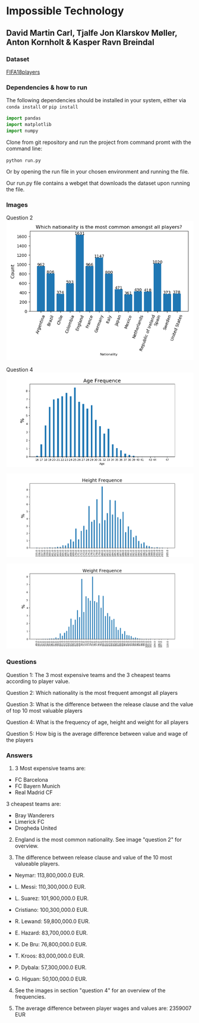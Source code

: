 ﻿# Impossible Technology

## David Martin Carl, Tjalfe Jon Klarskov Møller, Anton Kornholt & Kasper Ravn Breindal

### Dataset

[FIFA18players](https://raw.githubusercontent.com/INFINITE-KH/Python-Dataset/master/complete.csv)

### Dependencies & how to run

The following dependencies should be installed in your system, either via `conda install` or `pip install`

```python
import pandas
import matplotlib
import numpy
```

Clone from git repository and run the project from command promt with the command line:

`python run.py`

Or by opening the run file in your chosen environment and running the file.

Our run.py file contains a webget that downloads the dataset upon running the file. 

### Images

Question 2
![Question 2](img/Question_2.png)

Question 4
![Question 4: Age](img/Age_Frequence.png)

![Question 4: Height](img/Height_Frequence.png)

![Question 4: Weight](img/Weight_Frequence.png)

### Questions

Question 1: The 3 most expensive teams and the 3 cheapest teams according to player value.

Question 2: Which nationality is the most frequent amongst all players

Question 3: What is the difference between the release clause and the value of top 10 most valuable players

Question 4: What is the frequency of age, height and weight for all players

Question 5: How big is the average difference between value and wage of the players

### Answers

1. 3 Most expensive teams are: 
* FC Barcelona
* FC Bayern Munich
* Real Madrid CF

3 cheapest teams are: 
* Bray Wanderers
* Limerick FC
* Drogheda United

2. England is the most common nationality. See image "question 2" for overview.

3. The difference between release clause and value of the 10 most valueable players.

* Neymar:       113,800,000.0 EUR.

* L. Messi:     110,300,000.0 EUR.

* L. Suarez:    101,900,000.0 EUR.

* Cristiano:    100,300,000.0 EUR.

* R. Lewand:    59,800,000.0 EUR.

* E. Hazard:    83,700,000.0 EUR.

* K. De Bru:    76,800,000.0 EUR.

* T. Kroos:     83,000,000.0 EUR.

* P. Dybala:    57,300,000.0 EUR.

* G. Higuan:    50,100,000.0 EUR.

4. See the images in section "question 4" for an overview of the frequencies.

5. The average difference between player wages and values are: 2359007 EUR
